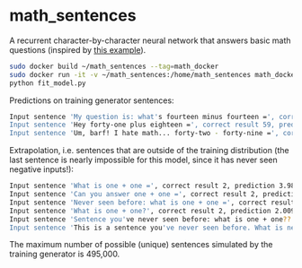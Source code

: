 # math_sentences

A recurrent character-by-character neural network that answers basic math questions
(inspired by [this example](https://youtu.be/0VH1Lim8gL8?t=1417)).

```bash
sudo docker build ~/math_sentences --tag=math_docker
sudo docker run -it -v ~/math_sentences:/home/math_sentences math_docker bash
python fit_model.py
```

Predictions on training generator sentences:

```bash
Input sentence 'My question is: what's fourteen minus fourteen =', correct result 0, prediction -0.5
Input sentence 'Hey forty-one plus eighteen =', correct result 59, prediction 59.06999969482422
Input sentence 'Um, barf! I hate math... forty-two - forty-nine =', correct result -7, prediction -6.510000228881836
```

Extrapolation, i.e. sentences that are outside of the training distribution
(the last sentence is nearly impossible for this model, since it has never seen negative inputs!):

```bash
Input sentence 'What is one + one =', correct result 2, prediction 3.9800000190734863
Input sentence 'Can you answer one + one =', correct result 2, prediction 5.880000114440918
Input sentence 'Never seen before: what is one + one =', correct result 2, prediction 3.9600000381469727
Input sentence 'What is one + one?', correct result 2, prediction 2.009999990463257
Input sentence 'Sentence you've never seen before: what is one + one??', correct result 2, prediction 0.3799999952316284
Input sentence 'This is a sentence you've never seen before. What is negative one plus negative two?', correct result -3, prediction 6.150000095367432
```

The maximum number of possible (unique) sentences simulated by the training generator is 495,000.
